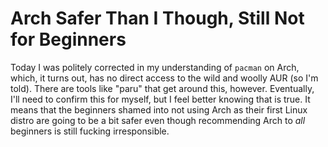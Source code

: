# Arch Safer Than I Though, Still Not for Beginners

Today I was politely corrected in my understanding of `pacman` on Arch,
which, it turns out, has no direct access to the wild and woolly AUR (so
I'm told). There are tools like "paru" that get around this, however.
Eventually, I'll need to confirm this for myself, but I feel better
knowing that is true. It means that the beginners shamed into not using
Arch as their first Linux distro are going to be a bit safer even though
recommending Arch to *all* beginners is still fucking irresponsible.
